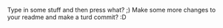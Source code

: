 Type in some stuff and then press what? ;)
Make some more changes to your readme and make a turd commit? :D
